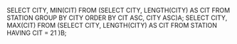 SELECT CITY, MIN(CIT)
FROM
(SELECT CITY, LENGTH(CITY) AS CIT
 FROM STATION
GROUP BY CITY
ORDER BY CIT ASC, CITY ASC)A;
SELECT CITY, MAX(CIT)
FROM
(SELECT CITY, LENGTH(CITY) AS CIT
 FROM STATION
HAVING CIT = 21 )B;
